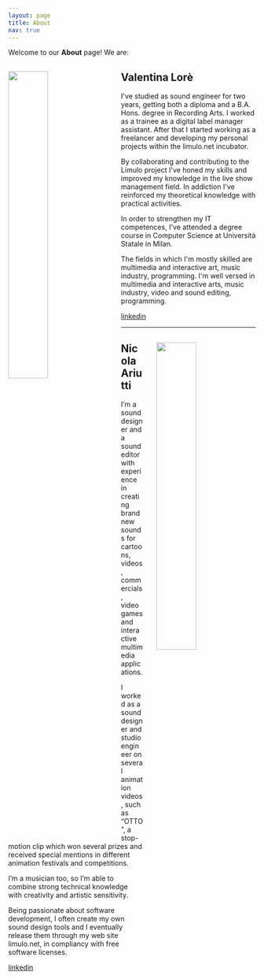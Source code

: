 ```yaml
---
layout: page
title: About
nav: true
---
```


Welcome to our **About** page! We are:

<div>
<img src="{{site.url}}/assets/images/about/valentina.png" alt="" style="float:left; width:40%; padding:0; margin-right: 2em;"/>
<h2>Valentina Lorè</h2>

<p>I've studied as sound engineer for two years,  getting both a diploma  and a B.A. Hons. degree in Recording Arts.
I worked as a trainee as a digital label manager assistant. After that I started working as a freelancer and developing my personal projects within the limulo.net incubator.</p>

<p>By collaborating and contributing to the Limulo project I've honed my skills and improved my knowledge in the live show management field. In addiction I've reinforced my theoretical knowledge with practical activities.</p>

<p>In order to strengthen my IT competences, I've attended a degree course in Computer Science at Università Statale in Milan.</p>

<p>The fields in which I'm mostly skilled  are multimedia and interactive art, music industry, programming.
I'm well versed in multimedia and interactive arts, music industry, video and sound editing, programming.</p>

<a href="https://www.linkedin.com/in/valentinalore">linkedin</a>
</div>

<hr class="clear" />


<div>
<img src="{{site.url}}/assets/images/about/nicola.png" alt="" style="float:right; width:40%; padding:0; margin-left: 2em;"/>
<h2>Nicola Ariutti</h2>

<p>I’m a sound designer and a sound editor with experience in creating brand new sounds for cartoons, videos, commercials,
videogames and interactive multimedia applications.</p>

<p>I worked as a sound designer and studio engineer on several animation videos, such as “OTTO”, a stop-motion clip which
won several prizes and received special mentions in different animation festivals and competitions.</p>

<p>I’m a musician too, so I’m able to combine strong technical knowledge with creativity and artistic sensitivity.</p>

<p>Being passionate about software development, I often create my own sound design tools and I eventually release them
through my web site limulo.net, in compliancy with free software licenses.</p>

<a href="https://www.linkedin.com/in/nicolaariutti">linkedin</a>
</div>
